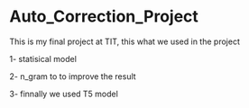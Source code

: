 # Auto_Correction_Project


This is my final project at TIT, this what we used in the project

1- statisical model 

2- n_gram to to improve the result 

3- finnally we used T5 model 
